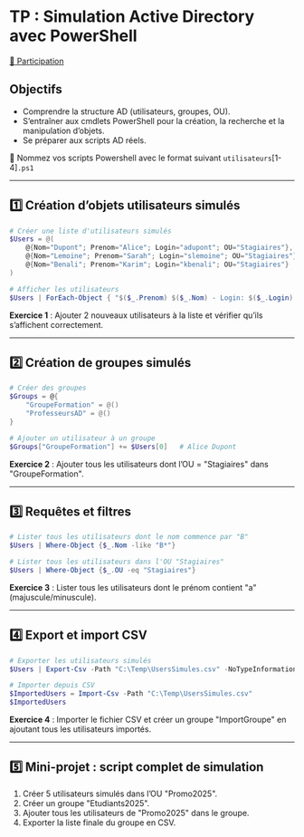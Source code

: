 # TP : Simulation Active Directory avec PowerShell

[:tada: Participation](.scripts/Participation.md) 

## Objectifs

* Comprendre la structure AD (utilisateurs, groupes, OU).
* S’entraîner aux cmdlets PowerShell pour la création, la recherche et la manipulation d’objets.
* Se préparer aux scripts AD réels.

:bookmark: Nommez vos scripts Powershell avec le format suivant `utilisateurs`[1-4]`.ps1`

---

## 1️⃣ Création d’objets utilisateurs simulés

```powershell
# Créer une liste d'utilisateurs simulés
$Users = @(
    @{Nom="Dupont"; Prenom="Alice"; Login="adupont"; OU="Stagiaires"},
    @{Nom="Lemoine"; Prenom="Sarah"; Login="slemoine"; OU="Stagiaires"},
    @{Nom="Benali"; Prenom="Karim"; Login="kbenali"; OU="Stagiaires"}
)

# Afficher les utilisateurs
$Users | ForEach-Object { "$($_.Prenom) $($_.Nom) - Login: $($_.Login) - OU: $($_.OU)" }
```

**Exercice 1** : Ajouter 2 nouveaux utilisateurs à la liste et vérifier qu’ils s’affichent correctement.

---

## 2️⃣ Création de groupes simulés

```powershell
# Créer des groupes
$Groups = @{
    "GroupeFormation" = @()
    "ProfesseursAD" = @()
}

# Ajouter un utilisateur à un groupe
$Groups["GroupeFormation"] += $Users[0]   # Alice Dupont
```

**Exercice 2** : Ajouter tous les utilisateurs dont l’OU = "Stagiaires" dans "GroupeFormation".

---

## 3️⃣ Requêtes et filtres

```powershell
# Lister tous les utilisateurs dont le nom commence par "B"
$Users | Where-Object {$_.Nom -like "B*"}

# Lister tous les utilisateurs dans l'OU "Stagiaires"
$Users | Where-Object {$_.OU -eq "Stagiaires"}
```

**Exercice 3** : Lister tous les utilisateurs dont le prénom contient "a" (majuscule/minuscule).

---

## 4️⃣ Export et import CSV

```powershell
# Exporter les utilisateurs simulés
$Users | Export-Csv -Path "C:\Temp\UsersSimules.csv" -NoTypeInformation

# Importer depuis CSV
$ImportedUsers = Import-Csv -Path "C:\Temp\UsersSimules.csv"
$ImportedUsers
```

**Exercice 4** : Importer le fichier CSV et créer un groupe "ImportGroupe" en ajoutant tous les utilisateurs importés.

---

## 5️⃣ Mini-projet : script complet de simulation

1. Créer 5 utilisateurs simulés dans l’OU "Promo2025".
2. Créer un groupe "Etudiants2025".
3. Ajouter tous les utilisateurs de "Promo2025" dans le groupe.
4. Exporter la liste finale du groupe en CSV.

